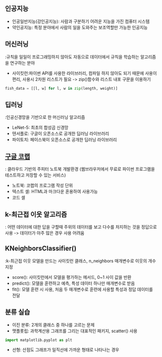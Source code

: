 ## 인공지능
- 인공일반지능(강인공지능): 사람과 구분하기 어려운 지능을 가진 컴퓨터 시스템
- 약인공지능: 특정 분야에서 사람의 일을 도와주는 보조역할만 가능한 인공지능

## 머신러닝
:규칙을 일일이 프로그래밍하지 않아도 자동으로 데이터에서 규칙을 학습하는 알고리즘을 연구하는 분야
- 사이킷런:파이썬 API를 사용한 라이브러리, 컴파일 하지 않아도 되기 때문에 사용이 편리, 사용시 2차원 리스트가 필요 -> zip()함수와 리스트 내포 구문을 이용하기
```python
fish_data = [[l, w] for l, w in zip(length, weight)]
```

## 딥러닝
:인공신경망을 기반으로 한 머신러닝 알고리즘
- LeNet-5: 최초의 합성곱 신경망
- 텐서플로: 구글이 오픈소스로 공개한 딥러닝 라이브러리
- 파이토치: 페이스북이 오픈소스로 공개한 딥러닝 라이브러리

## [구글 코랩](https://colab.research.google.com/)
: 클라우드 기반의 주피터 노트북 개발환경 (웹브라우저에서 무료로 파이썬 프로그램을 테스트하고 저장할 수 있는 서비스)
- 노트북: 코랩의 프로그램 작성 단위
- 텍스트 셀: HTML과 마크다운 혼용하여 사용가능
- 코드 셀

## k-최근접 이웃 알고리즘
: 어떤 데이터에 대한 답을 구할때 주위의 데이터를 보고 다수를 차지하는 것을 정답으로 사용
  -> 데이터가 아주 많은 경우 사용 어려움
  
## KNeighborsClassifier()
:k-최근접 이웃 모델을 만드는 사이킷런 클래스, n_neighbors 매개변수로 이웃의 개수 지정
- score(): 사이킷런에서 모델을 평가하는 메서드, 0~1 사이 값을 반환
- predict(): 모델을 훈련하고 예측, 특성 데이터 하나만 매개변수로 받음
- fit(): 모델 훈련 시 사용, 처음 두 매개변수로 훈련에 사용할 특성과 정답 데이터를 전달

## 분류 실습
- 이진 분류: 2개의 클래스 중 하나를 고르는 문제
- 맷플롯립: 과학계산용 그래프를 그리는 대표적인 패키지, scatter() 사용
```python
import matplotlib.pyplot as plt
```
- 선형: 산점도 그래프가 일직선에 가까운 형태로 나타나는 경우
